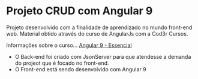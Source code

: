 # Projeto CRUD com Angular 9

Projeto desenvolvido com a finalidade de aprendizado no mundo front-end web. Material obtido através do curso de AngularJs com a Cod3r Cursos.

Informações sobre o curso...
[Angular 9 - Essencial](https://www.cod3r.com.br/courses/angular-9-essencial)

- O Back-end foi criado com JsonServer para que atendesse a demanda do projeot que é focado no front-end.
- O Front-end está sendo desenvolvido com Angular 9
